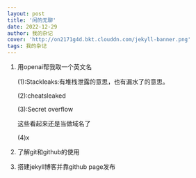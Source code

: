 ```yaml
---
layout: post
title: '闲的无聊'
date: 2022-12-29
author: 我的杂记
cover: 'http://on2171g4d.bkt.clouddn.com/jekyll-banner.png'
tags: 我的杂记
---
```



1. 用openai帮我取一个英文名

   (1):Stackleaks:有堆栈泄露的意思，也有漏水了的意思。

   (2):cheatsleaked

   (3):Secret overflow

   这些看起来还是当做域名了

   (4)x

2. 了解git和github的使用

3. 搭建jekyll博客并靠github page发布

